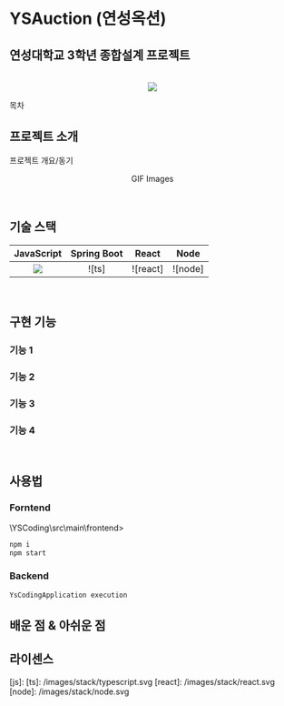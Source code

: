 # YSAuction (연성옥션)
## 연성대학교 3학년 종합설계 프로젝트


<p align="center">
  <br>
  <img src="./images/common/logo-sample.jpeg">
  <br>
</p>

목차

## 프로젝트 소개

<p align="justify">
프로젝트 개요/동기
</p>

<p align="center">
GIF Images
</p>

<br>

## 기술 스택

| JavaScript | Spring Boot |  React   |  Node   |
| :--------: | :--------: | :------: | :-----: |
|   <img src="https://img.shields.io/badge/javascript-F7DF1E?style=for-the-badge&logo=javascript&logoColor=white">    |   ![ts]    | ![react] | ![node] |

<br>

## 구현 기능

### 기능 1

### 기능 2

### 기능 3

### 기능 4

<br>

## 사용법
### Forntend
\YSCoding\src\main\frontend>
```sh
npm i
npm start
```

### Backend

```sh
YsCodingApplication execution
```
## 배운 점 & 아쉬운 점

## 라이센스

<!-- Stack Icon Refernces -->
[js]: 
[ts]: /images/stack/typescript.svg
[react]: /images/stack/react.svg
[node]: /images/stack/node.svg
